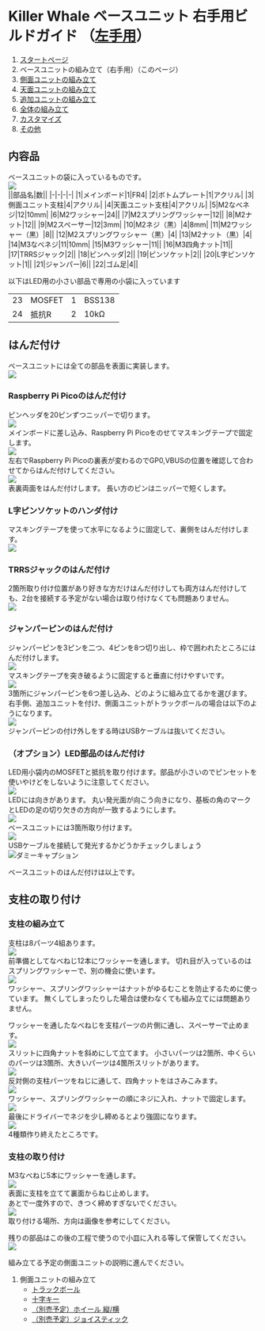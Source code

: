 # Killer Whale ベースユニット 右手用ビルドガイド （[左手用](../左手用/2_ベースユニット.md)）

1. [スタートページ](../README.md)
2. ベースユニットの組み立て（右手用）（このページ）
3. [側面ユニットの組み立て](../右手用/3_側面ユニット_トラックボール.md)
4. [天面ユニットの組み立て](../右手用/4_天面ユニット.md)
5. [追加ユニットの組み立て](../右手用/5_追加ユニット.md)
6. [全体の組み立て](../右手用/6_全体の組み立て.md)
7. [カスタマイズ](../右手用/7_カスタマイズ.md)
8. [その他](../右手用/8_その他.md)

## 内容品
ベースユニットの袋に入っているものです。  
![](../img/base/IMG_4724.jpg)      
||部品名|数||
|-|-|-|-|
|1|メインボード|1|FR4|
|2|ボトムプレート|1|アクリル|
|3|側面ユニット支柱|4|アクリル|
|4|天面ユニット支柱|4|アクリル|
|5|M2なべネジ|12|10mm|
|6|M2ワッシャー|24||
|7|M2スプリングワッシャー|12||
|8|M2ナット|12||
|9|M2スペーサー|12|3mm|
|10|M2ネジ（黒）|4|8mm|
|11|M2ワッシャー（黒）|8||
|12|M2スプリングワッシャー（黒）|4|
|13|M2ナット（黒）|4|
|14|M3なべネジ|11|10mm|
|15|M3ワッシャー|11||
|16|M3四角ナット|11||
|17|TRRSジャック|2||
|18|ピンヘッダ|2||
|19|ピンソケット|2||
|20|L字ピンソケット|1||
|21|ジャンパー|6||
|22|ゴム足|4||

以下はLED用の小さい部品で専用の小袋に入っています
<table>
    <tr>
      <td>23</td>
      <td>MOSFET</td>
      <td>1</td>
      <td>BSS138</td>
    </tr>
    <tr>
      <td>24</td>
      <td>抵抗R</td>
      <td>2</td>
      <td>10kΩ</td>
    </tr>
 </table>
 
## はんだ付け
ベースユニットには全ての部品を表面に実装します。  
![](../img/base/IMG_4739.jpeg)    
### Raspberry Pi Picoのはんだ付け
ピンヘッダを20ピンずつニッパーで切ります。  
![](../img/base/IMG_6022.jpeg)    
メインボードに差し込み、Raspberry Pi Picoをのせてマスキングテープで固定します。  
![](../img/base/IMG_4744.jpeg)    
左右でRaspberry Pi Picoの裏表が変わるのでGP0,VBUSの位置を確認して合わせてからはんだ付けしてください。  
![](../img/base/IMG_4750.jpeg)    
表裏両面をはんだ付けします。  長い方のピンはニッパーで短くします。  

### L字ピンソケットのハンダ付け
マスキングテープを使って水平になるように固定して、裏側をはんだ付けします。  
![](../img/base/IMG_4767.jpeg)    

### TRRSジャックのはんだ付け
2箇所取り付け位置があり好きな方だけはんだ付けしても両方はんだ付けしても、2台を接続する予定がない場合は取り付けなくても問題ありません。  
![ ](../img/base/IMG_4770.jpeg)    

### ジャンパーピンのはんだ付け
ジャンパーピンを3ピンを二つ、4ピンを8つ切り出し、枠で囲われたところにはんだ付けします。  
![](../img/base/IMG_4792.jpg)    
マスキングテープを突き破るように固定すると垂直に付けやすいです。  
![](../img/base/IMG_4781.jpeg)    
3箇所にジャンパーピンを6つ差し込み、どのように組み立てるかを選びます。    
右手側、追加ユニットを付け、側面ユニットがトラックボールの場合は以下のようになります。  
![](../img/base/IMG_4806.jpeg)    
ジャンパーピンの付け外しをする時はUSBケーブルは抜いてください。  

### （オプション）LED部品のはんだ付け
LED用小袋内のMOSFETと抵抗を取り付けます。部品が小さいのでピンセットを使いやけどをしないように注意してください。  
![](../img/base/IMG_4811.jpg)      
LEDには向きがあります。  丸い発光面が向こう向きになり、基板の角のマークとLEDの足の切り欠きの方向が一致するようにします。  
![](../img/base/IMG_4820.jpeg)    
ベースユニットには3箇所取り付けます。  
![](../img/base/IMG_4829.jpeg)    
USBケーブルを接続して発光するかどうかチェックしましょう
![ダミーキャプション ](../img/IMG_.jpeg)    

ベースユニットのはんだ付けは以上です。  

## 支柱の取り付け

### 支柱の組み立て
支柱は8パーツ4組あります。  
![](../img/base/IMG_4845.jpeg)    
前準備としてなべねじ12本にワッシャーを通します。  切れ目が入っているのはスプリングワッシャーで、別の機会に使います。  
![](../img/base/IMG_4848.jpg)    
ワッシャー、スプリングワッシャーはナットがゆるむことを防止するために使っています。  無くしてしまったりした場合は使わなくても組み立てには問題ありません。  
  
ワッシャーを通したなべねじを支柱パーツの片側に通し、スペーサーで止めます。  
![](../img/base/IMG_4856.jpg)    
スリットに四角ナットを斜めにして立てます。  小さいパーツは2箇所、中くらいのパーツは3箇所、大きいパーツは4箇所スリットがあります。  
![](../img/base/IMG_4861.jpeg)    
反対側の支柱パーツをねじに通して、四角ナットをはさみこみます。  
![](../img/base/IMG_4862.jpeg)    
ワッシャー、スプリングワッシャーの順にネジに入れ、ナットで固定します。  
![](../img/base/IMG_4864.jpeg)    
最後にドライバーでネジを少し締めるとより強固になります。  
![](../img/base/IMG_4874.jpeg)    
4種類作り終えたところです。  


### 支柱の取り付け
M3なべねじ5本にワッシャーを通します。  
![](../img/base/IMG_4879.jpeg)    
表面に支柱を立てて裏面からねじ止めします。  
あとで一度外すので、きつく締めすぎないでください。  
![](../img/base/IMG_4891.jpg)    
取り付ける場所、方向は画像を参考にしてください。  
  
残りの部品はこの後の工程で使うので小皿に入れる等して保管してください。    
![](../img/base/IMG_4910.jpeg)    

組み立てる予定の側面ユニットの説明に進んでください。  
1. 側面ユニットの組み立て
   - [トラックボール](../右手用/3_側面ユニット_トラックボール.md)
   - [十字キー](../右手用/3_側面ユニット_十字キー.md)
   - [（別売予定）ホイール 縦/横](../右手用/3_側面ユニット_ホイール.md)
   - [（別売予定）ジョイスティック](../右手用/3_側面ユニット_ジョイスティック.md)
